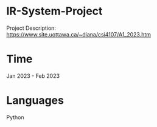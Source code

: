 # IR-System-Project
Project Description:
https://www.site.uottawa.ca/~diana/csi4107/A1_2023.htm
# Time
Jan 2023 - Feb 2023
# Languages
Python
